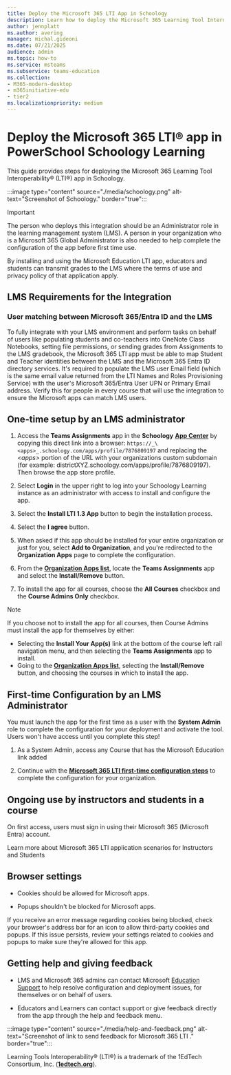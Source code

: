 ```yaml
---
title: Deploy the Microsoft 365 LTI App in Schoology
description: Learn how to deploy the Microsoft 365 Learning Tool Interoperability (LTI) app in PowerSchool Schoology Learning.
author: jennplatt
ms.author: avering
manager: michal.gideoni
ms.date: 07/21/2025
audience: admin
ms.topic: how-to
ms.service: msteams
ms.subservice: teams-education
ms.collection: 
- M365-modern-desktop
- m365initiative-edu
- tier2
ms.localizationpriority: medium
---
```

# Deploy the Microsoft 365 LTI® app in PowerSchool Schoology Learning

This guide provides steps for deploying the Microsoft 365 Learning Tool Interoperability® (LTI®) app in Schoology.

:::image type="content" source="./media/schoology.png" alt-text="Screenshot of Schoology." border="true":::

> [!IMPORTANT]
> The person who deploys this integration should be an Administrator role in the learning management system (LMS). A person in your organization who is a Microsoft 365 Global Administrator is also needed to help complete the configuration of the app before first time use.

By installing and using the Microsoft Education LTI app, educators and students can transmit grades to the LMS where the terms of use and privacy policy of that application apply.

## LMS Requirements for the Integration

### User matching between Microsoft 365/Entra ID and the LMS

To fully integrate with your LMS environment and perform tasks on behalf of users like populating students and co-teachers into OneNote Class Notebooks, setting file permissions, or sending grades from Assignments to the LMS gradebook, the Microsoft 365 LTI app must be able to map Student and Teacher identities between the LMS and the Microsoft 365 Entra ID directory services. It's required to populate the LMS user Email field (which is the same email value returned from the LTI Names and Roles Provisioning Service) with the user's Microsoft 365/Entra User UPN or Primary Email address. Verify this for people in every course that will use the integration to ensure the Microsoft apps can match LMS users.

## One-time setup by an LMS administrator

1. Access the **Teams Assignments** app in the **Schoology** [**App Center**](https://app.schoology.com/apps) by copying this direct link into a browser: `https://_\<apps>_.schoology.com/apps/profile/7876809197` and replacing the _\<apps>_ portion of the URL with your organizations custom subdomain (for example: districtXYZ.schoology.com/apps/profile/7876809197). Then browse the app store profile.

1. Select **Login** in the upper right to log into your Schoology Learning instance as an administrator with access to install and configure the app.

1. Select the **Install LTI 1.3 App** button to begin the installation process.

1. Select the **I agree** button.

1. When asked if this app should be installed for your entire organization or just for you, select **Add to Organization**, and you're redirected to the **Organization Apps** page to complete the configuration.

1. From the [**Organization Apps list**](https://app.schoology.com/apps/school_apps), locate the **Teams Assignments** app and select the **Install/Remove** button.

1. To install the app for all courses, choose the **All Courses** checkbox and the **Course Admins Only** checkbox.

> [!NOTE]
> If you choose not to install the app for all courses, then Course Admins must install the app for themselves by either:
>
> - Selecting the **Install Your App(s)** link at the bottom of the course left rail navigation menu, and then selecting the **Teams Assignments** app to install.
> - Going to the [**Organization Apps list**](https://app.schoology.com/apps/school_apps), selecting the **Install/Remove** button, and choosing the courses in which to install the app.

## First-time Configuration by an LMS Administrator

You must launch the app for the first time as a user with the **System Admin** role to complete the configuration for your deployment and activate the tool. Users won't have access until you complete this step!

1. As a System Admin, access any Course that has the Microsoft Education link added

1. Continue with the [**Microsoft 365 LTI first-time configuration steps**](microsoft-365-lti-first-time-configuration.md) to complete the configuration for your organization.

## Ongoing use by instructors and students in a course

On first access, users must sign in using their Microsoft 365 (Microsoft Entra) account.

Learn more about Microsoft 365 LTI application scenarios for Instructors and Students
<!-- -->
## Browser settings

- Cookies should be allowed for Microsoft apps.

- Popups shouldn't be blocked for Microsoft apps.

If you receive an error message regarding cookies being blocked, check your browser's address bar for an icon to allow third-party cookies and popups. If this issue persists, review your settings related to cookies and popups to make sure they're allowed for this app.

## Getting help and giving feedback

- LMS and Microsoft 365 admins can contact Microsoft [Education Support](https://aka.ms/edusupport) to help resolve configuration and deployment issues, for themselves or on behalf of users.

- Educators and Learners can contact support or give feedback directly from the app through the help and feedback menu.

:::image type="content" source="./media/help-and-feedback.png" alt-text="Screenshot of link to send feedback for Microsoft 365 LTI ." border="true":::

Learning Tools Interoperability® (LTI®) is a trademark of the 1EdTech Consortium, Inc. (**[**1edtech.org**](https://1edtech.org)**).
